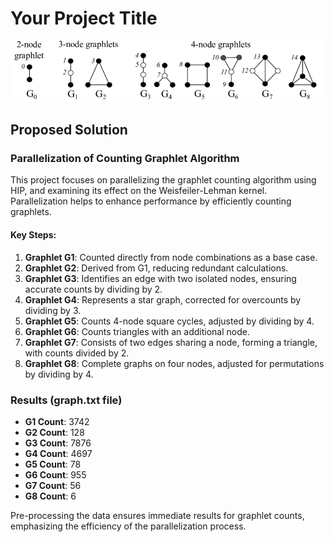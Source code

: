 # Your Project Title

![Project Logo](parallel_counter/images/graphlets.png)

## Proposed Solution

### Parallelization of Counting Graphlet Algorithm

This project focuses on parallelizing the graphlet counting algorithm using HIP, and examining its effect on the Weisfeiler-Lehman kernel. Parallelization helps to enhance performance by efficiently counting graphlets.

#### Key Steps:
1. **Graphlet G1**: Counted directly from node combinations as a base case.
2. **Graphlet G2**: Derived from G1, reducing redundant calculations.
3. **Graphlet G3**: Identifies an edge with two isolated nodes, ensuring accurate counts by dividing by 2.
4. **Graphlet G4**: Represents a star graph, corrected for overcounts by dividing by 3.
5. **Graphlet G5**: Counts 4-node square cycles, adjusted by dividing by 4.
6. **Graphlet G6**: Counts triangles with an additional node.
7. **Graphlet G7**: Consists of two edges sharing a node, forming a triangle, with counts divided by 2.
8. **Graphlet G8**: Complete graphs on four nodes, adjusted for permutations by dividing by 4.

### Results (graph.txt file)
- **G1 Count**: 3742
- **G2 Count**: 128
- **G3 Count**: 7876
- **G4 Count**: 4697
- **G5 Count**: 78
- **G6 Count**: 955
- **G7 Count**: 56
- **G8 Count**: 6

Pre-processing the data ensures immediate results for graphlet counts, emphasizing the efficiency of the parallelization process.
